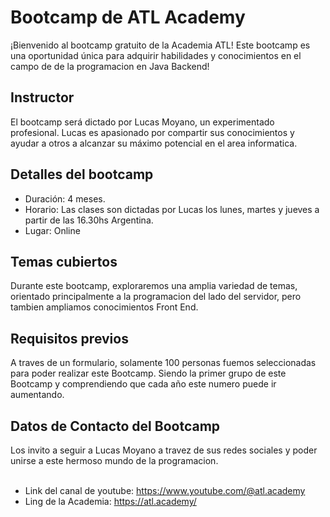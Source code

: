# Bootcamp  de ATL Academy
 
¡Bienvenido al bootcamp gratuito de la Academia ATL! Este bootcamp es una oportunidad única para adquirir habilidades y conocimientos en el campo de de la programacion en Java Backend!

## Instructor

El bootcamp será dictado por Lucas Moyano, un experimentado profesional. Lucas es apasionado por compartir sus conocimientos y ayudar a otros a alcanzar su máximo potencial en el area informatica.

## Detalles del bootcamp

- Duración: 4 meses.
- Horario: Las clases son dictadas por Lucas los lunes, martes y jueves a partir de las 16.30hs Argentina.
- Lugar: Online

## Temas cubiertos

Durante este bootcamp, exploraremos una amplia variedad de temas, orientado principalmente a la programacion del lado del servidor, pero tambien ampliamos conocimientos Front End.

## Requisitos previos

A traves de un formulario, solamente 100 personas fuemos seleccionadas para poder realizar este Bootcamp. Siendo la primer grupo de este Bootcamp y comprendiendo que cada año este numero puede ir aumentando.

## Datos de Contacto del Bootcamp

Los invito a seguir a Lucas Moyano a travez de sus redes sociales y poder unirse a este hermoso mundo de la programacion.<br><br>
 - Link del canal de youtube: https://www.youtube.com/@atl.academy <br>
 - Ling de la Academia: https://atl.academy/ 



